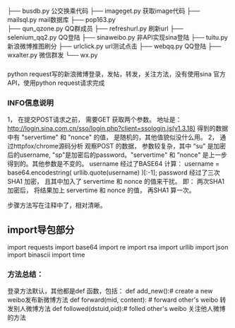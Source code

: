 ### 
├── busdb.py 公交换乘代码
├── imageget.py 获取image代码
├── mailsql.py mail数据库
├── pop163.py  
├── qun_qzone.py QQ群成员
├── refreshurl.py 刷新url
├── selenium_qq2.py QQ登陆
├── sinaweibo.py   非API实现sina登陆
├── tuitu.py   新浪微博推图刷分
├── urlclick.py url测试点击
├── webqq.py  QQ登陆
├── wxalter.py  微信群发
└── wx.py


### 
python request写的新浪微博登录，发帖，转发，关注方法，没有使用sina 官方API，使用python request请求完成

### INFO信息说明
1， 在提交POST请求之前， 需要GET 获取两个参数。
       地址是：http://login.sina.com.cn/sso/login.php?client=ssologin.js(v1.3.18)
       得到的数据中有 "servertime" 和 "nonce" 的值， 是随机的，其他值貌似没什么用。
2， 通过httpfox/chrome源码分析 观察POST 的数据， 参数较复杂，其中 “su" 是加密后的username, "sp"是加密后的password。"servertime" 和 ”nonce" 是上一步得到的。其他参数是不变的。
    username 经过了BASE64 计算： username = base64.encodestring( urllib.quote(username) )[:-1];
    password 经过了三次SHA1 加密， 且其中加入了 servertime 和 nonce 的值来干扰。
    即： 两次SHA1加密后， 将结果加上 servertime 和 nonce 的值， 再SHA1 算一次。
    
步骤方法写在注释中了，相对清晰。

## import导包部分
import requests
import base64
import re
import rsa
import urllib
import json
import binascii
import time

### 方法总结：
登录方法默认，其他都是def 函数，包括：
def add_new():# create a new weibo发布新微博方法
def forward(mid, content):  # forward other's weibo 转发别人微博方法
def followed(dstuid,oid):# folled other's weibo 关注他人微博的方法
